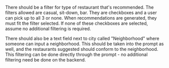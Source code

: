 There should be a filter for type of restaurant that's recommended. The filters allowed are casual, sit-down, bar. They are checkboxes and a user can pick up to all 3 or none. When recommendations are generated, they must fit the filter selected. If none of these checkboxes are selected, assume no additional filtering is required. 

There should also be a text field next to city called "Neighborhood" where someone can input a neighborhood. This should be taken into the prompt as well, and the restaurants suggested should conform to the neighborhood. This filtering can be done directly through the prompt - no additional filtering need be done on the backend. 